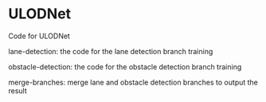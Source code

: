 # ULODNet
Code for ULODNet

lane-detection: the code for the lane detection branch training

obstacle-detection: the code for the obstacle detection branch training

merge-branches: merge lane and obstacle detection branches to output the result